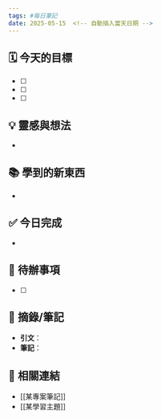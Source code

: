 ```yaml
---
tags: #每日筆記
date: 2025-05-15  <!-- 自動插入當天日期 -->
---
```


## 🗓 今天的目標
- [ ] 
- [ ] 
- [ ] 

## 💡 靈感與想法
- 

## 📚 學到的新東西
- 

## ✅ 今日完成
- 

## 🔄 待辦事項
- [ ] 

## 📖 摘錄/筆記
- **引文**：  
- **筆記**：  

## 🔗 相關連結
- [[某專案筆記]]
- [[某學習主題]]
